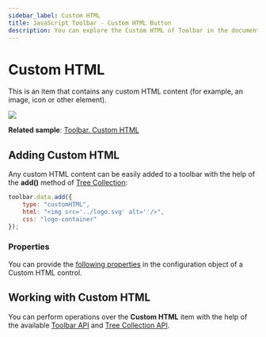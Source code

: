 ```yaml
---
sidebar_label: Custom HTML
title: JavaScript Toolbar - Custom HTML Button 
description: You can explore the Custom HTML of Toolbar in the documentation of the DHTMLX JavaScript UI library. Browse developer guides and API reference, try out code examples and live demos, and download a free 30-day evaluation version of DHTMLX Suite.
---
```


# Custom HTML

This is an item that contains any custom HTML content (for example, an image, icon or other element).

![](../assets/toolbar/htmlcontent.png)

**Related sample**: [Toolbar. Custom HTML](https://snippet.dhtmlx.com/rv3gq5qe)

## Adding Custom HTML

Any custom HTML content can be easily added to a toolbar with the help of the **add()** method of [Tree Collection](tree_collection.md):

~~~js
toolbar.data.add({
    type: "customHTML",
    html: "<img src='../logo.svg' alt=''/>",
    css: "logo-container"
});
~~~

### Properties

You can provide the [following properties](toolbar/api/api_customhtmlbutton_properties.md) in the configuration object of a Custom HTML control.

## Working with Custom HTML

You can perform operations over the **Custom HTML** item with the help of the available [Toolbar API](toolbar/api/api_overview.md) and [Tree Collection API](tree_collection.md).
